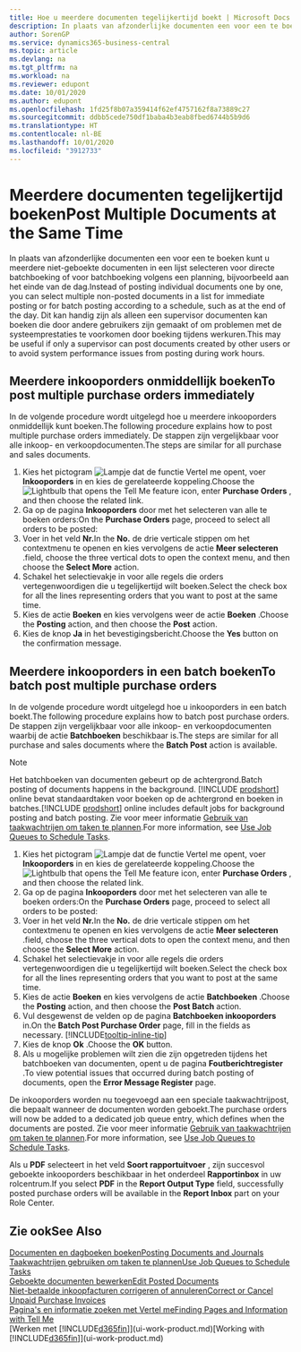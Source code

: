 ```yaml
---
title: Hoe u meerdere documenten tegelijkertijd boekt | Microsoft Docs
description: In plaats van afzonderlijke documenten een voor een te boeken kunt u meerdere niet-geboekte documenten in een lijst selecteren voor batchboeking, hetzij voor onmiddellijke boeking, hetzij gepland voor bijvoorbeeld het einde van de dag.
author: SorenGP
ms.service: dynamics365-business-central
ms.topic: article
ms.devlang: na
ms.tgt_pltfrm: na
ms.workload: na
ms.reviewer: edupont
ms.date: 10/01/2020
ms.author: edupont
ms.openlocfilehash: 1fd25f8b07a359414f62ef4757162f8a73889c27
ms.sourcegitcommit: ddbb5cede750df1baba4b3eab8fbed6744b5b9d6
ms.translationtype: HT
ms.contentlocale: nl-BE
ms.lasthandoff: 10/01/2020
ms.locfileid: "3912733"
---
```

# <a name="post-multiple-documents-at-the-same-time"></a><span data-ttu-id="e573a-103">Meerdere documenten tegelijkertijd boeken</span><span class="sxs-lookup"><span data-stu-id="e573a-103">Post Multiple Documents at the Same Time</span></span>

<span data-ttu-id="e573a-104">In plaats van afzonderlijke documenten een voor een te boeken kunt u meerdere niet-geboekte documenten in een lijst selecteren voor directe batchboeking of voor batchboeking volgens een planning, bijvoorbeeld aan het einde van de dag.</span><span class="sxs-lookup"><span data-stu-id="e573a-104">Instead of posting individual documents one by one, you can select multiple non-posted documents in a list for immediate posting or for batch posting according to a schedule, such as at the end of the day.</span></span> <span data-ttu-id="e573a-105">Dit kan handig zijn als alleen een supervisor documenten kan boeken die door andere gebruikers zijn gemaakt of om problemen met de systeemprestaties te voorkomen door boeking tijdens werkuren.</span><span class="sxs-lookup"><span data-stu-id="e573a-105">This may be useful if only a supervisor can post documents created by other users or to avoid system performance issues from posting during work hours.</span></span>

## <a name="to-post-multiple-purchase-orders-immediately"></a><span data-ttu-id="e573a-106">Meerdere inkooporders onmiddellijk boeken</span><span class="sxs-lookup"><span data-stu-id="e573a-106">To post multiple purchase orders immediately</span></span>

<span data-ttu-id="e573a-107">In de volgende procedure wordt uitgelegd hoe u meerdere inkooporders onmiddellijk kunt boeken.</span><span class="sxs-lookup"><span data-stu-id="e573a-107">The following procedure explains how to post multiple purchase orders immediately.</span></span> <span data-ttu-id="e573a-108">De stappen zijn vergelijkbaar voor alle inkoop- en verkoopdocumenten.</span><span class="sxs-lookup"><span data-stu-id="e573a-108">The steps are similar for all purchase and sales documents.</span></span>

1. <span data-ttu-id="e573a-109">Kies het pictogram ![Lampje dat de functie Vertel me opent](media/ui-search/search_small.png "Vertel me wat u wilt doen"), voer **Inkooporders** in en kies de gerelateerde koppeling.</span><span class="sxs-lookup"><span data-stu-id="e573a-109">Choose the ![Lightbulb that opens the Tell Me feature](media/ui-search/search_small.png "Tell me what you want to do") icon, enter **Purchase Orders** , and then choose the related link.</span></span>
2. <span data-ttu-id="e573a-110">Ga op de pagina **Inkooporders** door met het selecteren van alle te boeken orders:</span><span class="sxs-lookup"><span data-stu-id="e573a-110">On the **Purchase Orders** page, proceed to select all orders to be posted:</span></span>
3. <span data-ttu-id="e573a-111">Voer in het veld **Nr.**</span><span class="sxs-lookup"><span data-stu-id="e573a-111">In the **No.**</span></span> <span data-ttu-id="e573a-112">de drie verticale stippen om het contextmenu te openen en kies vervolgens de actie **Meer selecteren** .</span><span class="sxs-lookup"><span data-stu-id="e573a-112">field, choose the three vertical dots to open the context menu, and then choose the **Select More** action.</span></span>
4. <span data-ttu-id="e573a-113">Schakel het selectievakje in voor alle regels die orders vertegenwoordigen die u tegelijkertijd wilt boeken.</span><span class="sxs-lookup"><span data-stu-id="e573a-113">Select the check box for all the lines representing orders that you want to post at the same time.</span></span>
5. <span data-ttu-id="e573a-114">Kies de actie **Boeken** en kies vervolgens weer de actie **Boeken** .</span><span class="sxs-lookup"><span data-stu-id="e573a-114">Choose the **Posting** action, and then choose the **Post** action.</span></span>
6. <span data-ttu-id="e573a-115">Kies de knop **Ja** in het bevestigingsbericht.</span><span class="sxs-lookup"><span data-stu-id="e573a-115">Choose the **Yes** button on the confirmation message.</span></span>

## <a name="to-batch-post-multiple-purchase-orders"></a><span data-ttu-id="e573a-116">Meerdere inkooporders in een batch boeken</span><span class="sxs-lookup"><span data-stu-id="e573a-116">To batch post multiple purchase orders</span></span>

<span data-ttu-id="e573a-117">In de volgende procedure wordt uitgelegd hoe u inkooporders in een batch boekt.</span><span class="sxs-lookup"><span data-stu-id="e573a-117">The following procedure explains how to batch post purchase orders.</span></span> <span data-ttu-id="e573a-118">De stappen zijn vergelijkbaar voor alle inkoop- en verkoopdocumenten waarbij de actie **Batchboeken** beschikbaar is.</span><span class="sxs-lookup"><span data-stu-id="e573a-118">The steps are similar for all purchase and sales documents where the **Batch Post** action is available.</span></span>

> [!NOTE]
> <span data-ttu-id="e573a-119">Het batchboeken van documenten gebeurt op de achtergrond.</span><span class="sxs-lookup"><span data-stu-id="e573a-119">Batch posting of documents happens in the background.</span></span> <span data-ttu-id="e573a-120">[!INCLUDE [prodshort](includes/prodshort.md)] online bevat standaardtaken voor boeken op de achtergrond en boeken in batches.</span><span class="sxs-lookup"><span data-stu-id="e573a-120">[!INCLUDE [prodshort](includes/prodshort.md)] online includes default jobs for background posting and batch posting.</span></span> <span data-ttu-id="e573a-121">Zie voor meer informatie [Gebruik van taakwachtrijen om taken te plannen](admin-job-queues-schedule-tasks.md).</span><span class="sxs-lookup"><span data-stu-id="e573a-121">For more information, see [Use Job Queues to Schedule Tasks](admin-job-queues-schedule-tasks.md).</span></span>

1. <span data-ttu-id="e573a-122">Kies het pictogram ![Lampje dat de functie Vertel me opent](media/ui-search/search_small.png "Vertel me wat u wilt doen"), voer **Inkooporders** in en kies de gerelateerde koppeling.</span><span class="sxs-lookup"><span data-stu-id="e573a-122">Choose the ![Lightbulb that opens the Tell Me feature](media/ui-search/search_small.png "Tell me what you want to do") icon, enter **Purchase Orders** , and then choose the related link.</span></span>  
2. <span data-ttu-id="e573a-123">Ga op de pagina **Inkooporders** door met het selecteren van alle te boeken orders:</span><span class="sxs-lookup"><span data-stu-id="e573a-123">On the **Purchase Orders** page, proceed to select all orders to be posted:</span></span>
3. <span data-ttu-id="e573a-124">Voer in het veld **Nr.**</span><span class="sxs-lookup"><span data-stu-id="e573a-124">In the **No.**</span></span> <span data-ttu-id="e573a-125">de drie verticale stippen om het contextmenu te openen en kies vervolgens de actie **Meer selecteren** .</span><span class="sxs-lookup"><span data-stu-id="e573a-125">field, choose the three vertical dots to open the context menu, and then choose the **Select More** action.</span></span>
4. <span data-ttu-id="e573a-126">Schakel het selectievakje in voor alle regels die orders vertegenwoordigen die u tegelijkertijd wilt boeken.</span><span class="sxs-lookup"><span data-stu-id="e573a-126">Select the check box for all the lines representing orders that you want to post at the same time.</span></span>
5. <span data-ttu-id="e573a-127">Kies de actie **Boeken** en kies vervolgens de actie **Batchboeken** .</span><span class="sxs-lookup"><span data-stu-id="e573a-127">Choose the **Posting** action, and then choose the **Post Batch** action.</span></span>
6. <span data-ttu-id="e573a-128">Vul desgewenst de velden op de pagina **Batchboeken inkooporders** in.</span><span class="sxs-lookup"><span data-stu-id="e573a-128">On the **Batch Post Purchase Order** page, fill in the fields as necessary.</span></span> [!INCLUDE[tooltip-inline-tip](includes/tooltip-inline-tip_md.md)]
7. <span data-ttu-id="e573a-129">Kies de knop **Ok** .</span><span class="sxs-lookup"><span data-stu-id="e573a-129">Choose the **OK** button.</span></span>
8. <span data-ttu-id="e573a-130">Als u mogelijke problemen wilt zien die zijn opgetreden tijdens het batchboeken van documenten, opent u de pagina **Foutberichtregister** .</span><span class="sxs-lookup"><span data-stu-id="e573a-130">To view potential issues that occurred during batch posting of documents, open the **Error Message Register** page.</span></span>

<span data-ttu-id="e573a-131">De inkooporders worden nu toegevoegd aan een speciale taakwachtrijpost, die bepaalt wanneer de documenten worden geboekt.</span><span class="sxs-lookup"><span data-stu-id="e573a-131">The purchase orders will now be added to a dedicated job queue entry, which defines when the documents are posted.</span></span> <span data-ttu-id="e573a-132">Zie voor meer informatie [Gebruik van taakwachtrijen om taken te plannen](admin-job-queues-schedule-tasks.md).</span><span class="sxs-lookup"><span data-stu-id="e573a-132">For more information, see [Use Job Queues to Schedule Tasks](admin-job-queues-schedule-tasks.md).</span></span>

<span data-ttu-id="e573a-133">Als u **PDF** selecteert in het veld **Soort rapportuitvoer** , zijn succesvol geboekte inkooporders beschikbaar in het onderdeel **Rapportinbox** in uw rolcentrum.</span><span class="sxs-lookup"><span data-stu-id="e573a-133">If you select **PDF** in the **Report Output Type** field, successfully posted purchase orders will be available in the **Report Inbox** part on your Role Center.</span></span>

## <a name="see-also"></a><span data-ttu-id="e573a-134">Zie ook</span><span class="sxs-lookup"><span data-stu-id="e573a-134">See Also</span></span>

[<span data-ttu-id="e573a-135">Documenten en dagboeken boeken</span><span class="sxs-lookup"><span data-stu-id="e573a-135">Posting Documents and Journals</span></span>](ui-post-documents-journals.md)  
[<span data-ttu-id="e573a-136">Taakwachtrijen gebruiken om taken te plannen</span><span class="sxs-lookup"><span data-stu-id="e573a-136">Use Job Queues to Schedule Tasks</span></span>](admin-job-queues-schedule-tasks.md)  
[<span data-ttu-id="e573a-137">Geboekte documenten bewerken</span><span class="sxs-lookup"><span data-stu-id="e573a-137">Edit Posted Documents</span></span>](across-edit-posted-document.md)  
[<span data-ttu-id="e573a-138">Niet-betaalde inkoopfacturen corrigeren of annuleren</span><span class="sxs-lookup"><span data-stu-id="e573a-138">Correct or Cancel Unpaid Purchase Invoices</span></span>](purchasing-how-correct-cancel-unpaid-purchase-invoices.md)  
[<span data-ttu-id="e573a-139">Pagina's en informatie zoeken met Vertel me</span><span class="sxs-lookup"><span data-stu-id="e573a-139">Finding Pages and Information with Tell Me</span></span>](ui-search.md)  
<span data-ttu-id="e573a-140">[Werken met [!INCLUDE[d365fin](includes/d365fin_md.md)]](ui-work-product.md)</span><span class="sxs-lookup"><span data-stu-id="e573a-140">[Working with [!INCLUDE[d365fin](includes/d365fin_md.md)]](ui-work-product.md)</span></span>
